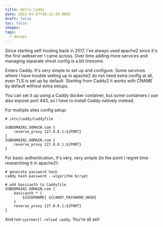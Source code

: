 ```yaml
---
title: Hello Caddy
date: 2021-03-07T08:32:19.000Z
draft: false
toc: false
images:
tags:
  - devops
---
```


Since starting self-hosting back in 2017, I've always used apache2 since it's the first webserver I came across. Over time adding more services and managing separate vhost config is a bit tiresome.

Enters Caddy. It's very simple to set up and configure. Some services where I have trouble setting up in apache2 do not need extra config at all, even TLS is set up by default. Starting from Caddy2 it works with CNAME by default without extra setups.

You can set it up using a Caddy docker container, but some containers I use also expose port 443, so I have to install Caddy natively instead. 

For multiple sites config setup:

```caddyfile
# /etc/caddy/Caddyfile

SUBDOMAIN1.DOMAIN.com {
    reverse_proxy 127.0.0.1:${PORT}
}
SUBDOMAIN2.DOMAIN.com {
    reverse_proxy 127.0.0.1:${PORT}
}
```

For basic authentication, it's very, very simple (to the point I regret time researching it in apache2):

```caddyfile
# generate password hash
caddy hash-password --algorithm bcrypt

# add basicauth to Caddyfile
SUBDOMAIN1.DOMAIN.com {
    basicauth * {
        ${USERNAME} ${CADDY_PASSWORD_HASH}
    }
    reverse_proxy 127.0.0.1:${PORT}
}
```

And run `systemctl reload caddy`. You're all set!
